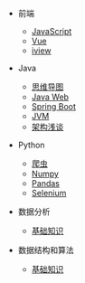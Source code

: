 <!-- 导航栏-->
* 前端
  * [JavaScript](zh-cn/JavaScript/guidanceJavaScript.md)
  * [Vue](https://cn.vuejs.org)
  * [iview](https://www.iviewui.com)

* Java
  * [思维导图](zh-cn/java/_javaMindMap.md)
  * [Java Web](zh-cn/Exception/_comingSoon.md)
  * [Spring Boot](zh-cn/Exception/_comingSoon.md)
  * [JVM](zh-cn/Exception/_comingSoon.md)
  * [架构浅谈](zh-cn/Exception/_comingSoon.md)
* Python
  * [爬虫]()
  * [Numpy]()
  * [Pandas](zh-cn/python/_pandas.md)
  * [Selenium]()
* 数据分析
  * [基础知识](zh-cn/dataAnalysis/知识体系.md)
* 数据结构和算法
  * [基础知识](zh-cn/Exception/_comingSoon.md)

